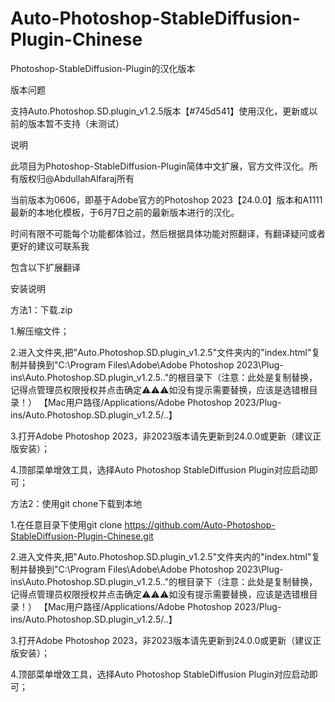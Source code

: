 # Auto-Photoshop-StableDiffusion-Plugin-Chinese
Photoshop-StableDiffusion-Plugin的汉化版本

版本问题

支持Auto.Photoshop.SD.plugin_v1.2.5版本【#745d541】使用汉化，更新或以前的版本暂不支持（未测试）

说明

此项目为Photoshop-StableDiffusion-Plugin简体中文扩展，官方文件汉化。所有版权归@AbdullahAlfaraj所有

当前版本为0606，即基于Adobe官方的Photoshop 2023【24.0.0】版本和A1111最新的本地化模板，于6月7日之前的最新版本进行的汉化。

时间有限不可能每个功能都体验过，然后根据具体功能对照翻译，有翻译疑问或者更好的建议可联系我


包含以下扩展翻译


安装说明

方法1：下载.zip

1.解压缩文件；

2.进入文件夹,把"Auto.Photoshop.SD.plugin_v1.2.5"文件夹内的"index.html"复制并替换到"C:\Program Files\Adobe\Adobe Photoshop 2023\Plug-ins\Auto.Photoshop.SD.plugin_v1.2.5.."的根目录下（注意：此处是复制替换，记得点管理员权限授权并点击确定⚠️⚠️⚠️如没有提示需要替换，应该是选错根目录！）
【Mac用户路径/Applications/Adobe Photoshop 2023/Plug-ins/Auto.Photoshop.SD.plugin_v1.2.5/..】

3.打开Adobe Photoshop 2023，非2023版本请先更新到24.0.0或更新（建议正版安装）；

4.顶部菜单增效工具，选择Auto Photoshop StableDiffusion Plugin对应启动即可；

方法2：使用git chone下载到本地

1.在任意目录下使用git clone https://github.com/Auto-Photoshop-StableDiffusion-Plugin-Chinese.git

2.进入文件夹,把"Auto.Photoshop.SD.plugin_v1.2.5"文件夹内的"index.html"复制并替换到"C:\Program Files\Adobe\Adobe Photoshop 2023\Plug-ins\Auto.Photoshop.SD.plugin_v1.2.5.."的根目录下（注意：此处是复制替换，记得点管理员权限授权并点击确定⚠️⚠️⚠️如没有提示需要替换，应该是选错根目录！）
【Mac用户路径/Applications/Adobe Photoshop 2023/Plug-ins/Auto.Photoshop.SD.plugin_v1.2.5/..】

3.打开Adobe Photoshop 2023，非2023版本请先更新到24.0.0或更新（建议正版安装）；

4.顶部菜单增效工具，选择Auto Photoshop StableDiffusion Plugin对应启动即可；
